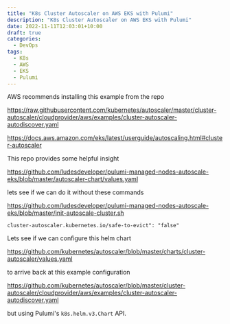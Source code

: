 ```yaml
---
title: "K8s Cluster Autoscaler on AWS EKS with Pulumi"
description: "K8s Cluster Autoscaler on AWS EKS with Pulumi"
date: 2022-11-11T12:03:01+10:00
draft: true
categories:
  - DevOps
tags:
  - K8s
  - AWS
  - EKS
  - Pulumi
---
```


AWS recommends installing this example from the repo

https://raw.githubusercontent.com/kubernetes/autoscaler/master/cluster-autoscaler/cloudprovider/aws/examples/cluster-autoscaler-autodiscover.yaml

https://docs.aws.amazon.com/eks/latest/userguide/autoscaling.html#cluster-autoscaler

This repo provides some helpful insight

https://github.com/ludesdeveloper/pulumi-managed-nodes-autoscale-eks/blob/master/autoscaler-chart/values.yaml

lets see if we can do it without these commands

https://github.com/ludesdeveloper/pulumi-managed-nodes-autoscale-eks/blob/master/init-autoscale-cluster.sh

`cluster-autoscaler.kubernetes.io/safe-to-evict": "false"`

Lets see if we can configure this helm chart

https://github.com/kubernetes/autoscaler/blob/master/charts/cluster-autoscaler/values.yaml

to arrive back at this example configuration

https://github.com/kubernetes/autoscaler/blob/master/cluster-autoscaler/cloudprovider/aws/examples/cluster-autoscaler-autodiscover.yaml

but using Pulumi's `k8s.helm.v3.Chart` API.
